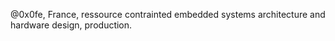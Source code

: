  @0x0fe, France, ressource contrainted embedded systems architecture and hardware design, production.
